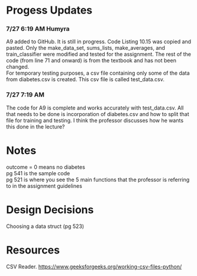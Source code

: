 # Progess Updates
### 7/27 6:19 AM Humyra
A9 added to GitHub. It is still in progress. Code Listing 10.15 was copied and pasted. Only the make_data_set, sums_lists, make_averages, and train_classifier were modified and tested for the assignment. The rest of the code (from line 71 and onward) is from the textbook and has not been changed.  
For temporary testing purposes, a csv file containing only some of the data from diabetes.csv is created. This csv file is called test_data.csv.

### 7/27 7:19 AM
The code for A9 is complete and works accurately with test_data.csv. All that needs to be done is incorporation of diabetes.csv and how to split that file for training and testing. I think the professor discusses how he wants this done in the lecture?

# Notes
outcome = 0 means no diabetes  
pg 541 is the sample code  
pg 521 is where you see the 5 main functions that the professor is referring to in the assignment guidelines 


# Design Decisions
Choosing a data struct (pg 523)


# Resources
CSV Reader. https://www.geeksforgeeks.org/working-csv-files-python/
